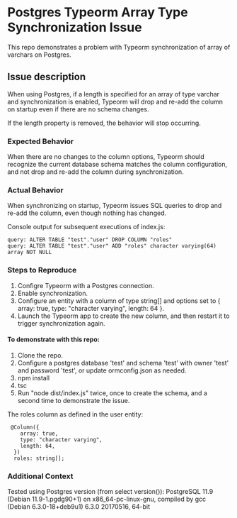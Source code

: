 # Postgres Typeorm Array Type Synchronization Issue
This repo demonstrates a problem with Typeorm synchronization of array of varchars on Postgres.

## Issue description
When using Postgres, if a length is specified for an array of type varchar and synchronization is enabled, Typeorm will drop and re-add the column on startup even if there are no schema changes. 

If the length property is removed, the behavior will stop occurring. 

### Expected Behavior
When there are no changes to the column options, Typeorm should recognize the current database schema matches the column configuration, and not drop and re-add the column during synchronization.

### Actual Behavior
When synchronizing on startup, Typeorm issues SQL queries to drop and re-add the column, even though nothing has changed.

Console output for subsequent executions of index.js:

```
query: ALTER TABLE "test"."user" DROP COLUMN "roles"
query: ALTER TABLE "test"."user" ADD "roles" character varying(64) array NOT NULL
```

### Steps to Reproduce
1. Configre Typeorm with a Postgres connection.
2. Enable synchronization.
3. Configure an entity with a column of type string[] and options set to { array: true, type: "character varying", length: 64 }.
4. Launch the Typeorm app to create the new column, and then restart it to trigger synchronization again.


#### To demonstrate with this repo:
1. Clone the repo.
2. Configure a postgres database 'test' and schema 'test' with owner 'test' and password 'test', or update ormconfig.json as needed.
3. npm install
4. tsc
5. Run "node dist/index.js" twice, once to create the schema, and a second time to demonstrate the issue.

The roles column as defined in the user entity: 
```
 @Column({
    array: true,
    type: "character varying",
    length: 64,
  })
  roles: string[];
```

### Additional Context
Tested using Postgres version (from select version()): PostgreSQL 11.9 (Debian 11.9-1.pgdg90+1) on x86_64-pc-linux-gnu, compiled by gcc (Debian 6.3.0-18+deb9u1) 6.3.0 20170516, 64-bit
